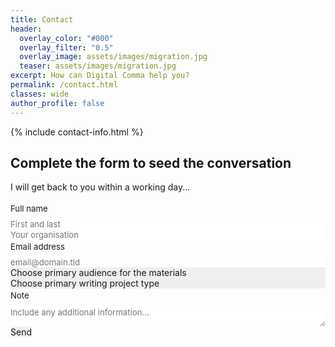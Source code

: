 ```yaml
---
title: Contact
header:
  overlay_color: "#000"
  overlay_filter: "0.5"
  overlay_image: assets/images/migration.jpg
  teaser: assets/images/migration.jpg
excerpt: How can Digital Comma help you?
permalink: /contact.html
classes: wide
author_profile: false
---
```


{% include contact-info.html %}

## Complete the form to seed the conversation

I will get back to you within a working day...

        
<form id="fs-frm" name="registration-form" accept-charset="utf-8" action="https://formspree.io/f/maylgrye" method="post">
  <fieldset id="fs-frm-inputs">
    <label for="full-name">Full name</label>
    <input type="text" name="name" id="full-name" placeholder="First and last" required="">
    <input type="text" name="org" id="organisation" placeholder="Your organisation" required="">
    <label for="email-address">Email address</label>
    <input type="email" name="_replyto" id="email-address" placeholder="email@domain.tld" required="true">
    <select name="audience" required="">
      <option value="Select" selected="" disabled="">Choose primary audience for the materials</option>
      <option value="Leader">Business leaders (managers)</option>
      <option value="Engineer">Engineers</option>
      <option value="Student">Students</option>
      <option value="Investors">Investors</option>
      <option value="All">Everybody</option>
      <option value="Other">Other</option>
    </select>
    <select name="type" required="">
      <option value="Select" selected="" disabled="">Choose primary writing project type</option>
      <option value="Async">AsyncAPI specification</option>
      <option value="Report">Business report</option>
      <option value="Install">Installation/setup instructions</option>
      <option value="InternalComms">Internal communications</option>
      <option value="Intranet">Internal web-based documentation (intranet/knowledge base)</option>
      <option value="">Internal communications</option>
      <option value="CMS">Intranet/CMS support</option>
      <option value="JSON">JSON schemas</option>
      <option value="NativeAPI">Native API documentation</option>
      <option value="OAS">Open API/Swagger specification</option>
      <option value="Reference">Reference guide</option>
      <option value="MiscWebAPI">REST API specification (not Open API)</option>
      <option value="SLA">Service contracts/service level agreements</option>
      <option value="Service">Service instructions</option>
      <option value="Marketing">Technical marketing materials</option>        
      <option value="Train">Training document</option>
      <option value="Module">Training module</option>
      <option value="User">User manual</option>
      <option value="Web">Web-based (public) documentation</option>
      <option value="Other">Other...</option>
    </select>
    <label for="note">Note</label>
    <textarea rows="2" name="note" id="note" placeholder="Include any additional information..."></textarea>
    <input type="hidden" name="_subject" id="email-subject" value="Send message">
  </fieldset>
  <input type="submit" value="Send">
</form><style>/* reset */
#fs-frm input,
#fs-frm select,
#fs-frm textarea,
#fs-frm fieldset,
#fs-frm optgroup,
#fs-frm label,
#fs-frm #card-element:disabled {
  font-family: inherit;
  font-size: 100%;
  color: inherit;
  border: none;
  border-radius: 0;
  display: block;
  width: 100%;
  padding: 0;
  margin: 0;
  -webkit-appearance: none;
  -moz-appearance: none;
}
#fs-frm label,
#fs-frm legend,
#fs-frm ::placeholder {
  font-size: .825rem;
  margin-bottom: .5rem;
  padding-top: .2rem;
  display: flex;
  align-items: baseline;
}

/* border, padding, margin, width */
#fs-frm input,
#fs-frm select,
#fs-frm textarea,
#fs-frm #card-element {
  border: 1px solid rgba(0,0,0,0.2);
  background-color: rgba(255,255,255,0.9);
  padding: .75em 1rem;
  margin-bottom: 1.5rem;
}
#fs-frm input:focus,
#fs-frm select:focus,
#fs-frm textarea:focus {
  background-color: white;
  outline-style: solid;
  outline-width: thin;
  outline-color: gray;
  outline-offset: -1px;
}
#fs-frm [type="text"],
#fs-frm [type="email"] {
  width: 100%;
}
#fs-frm [type="button"],
#fs-frm [type="submit"],
#fs-frm [type="reset"] {
  width: auto;
  cursor: pointer;
  -webkit-appearance: button;
  -moz-appearance: button;
  appearance: button;
}
#fs-frm [type="button"]:focus,
#fs-frm [type="submit"]:focus,
#fs-frm [type="reset"]:focus {
  outline: none;
}
#fs-frm [type="submit"],
#fs-frm [type="reset"] {
  margin-bottom: 0;
}
#fs-frm select {
  text-transform: none;
}

#fs-frm [type="checkbox"] {
  -webkit-appearance: checkbox;
  -moz-appearance: checkbox;
  appearance: checkbox;
  display: inline-block;
  width: auto;
  margin: 0 .5em 0 0 !important;
}

#fs-frm [type="radio"] {
  -webkit-appearance: radio;
  -moz-appearance: radio;
  appearance: radio;
}

/* address, locale */
#fs-frm fieldset.locale input[name="city"],
#fs-frm fieldset.locale select[name="state"],
#fs-frm fieldset.locale input[name="postal-code"] {
  display: inline;
}
#fs-frm fieldset.locale input[name="city"] {
  width: 52%;
}
#fs-frm fieldset.locale select[name="state"],
#fs-frm fieldset.locale input[name="postal-code"] {
  width: 20%;
}
#fs-frm fieldset.locale input[name="city"],
#fs-frm fieldset.locale select[name="state"] {
  margin-right: 3%;
}
</style>
        